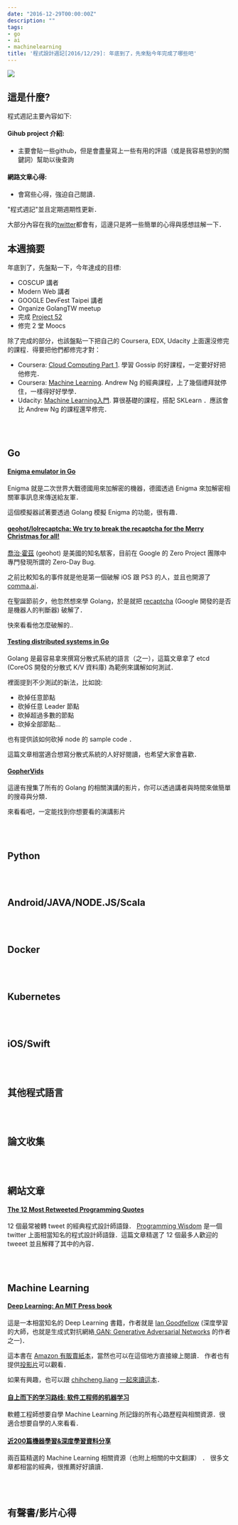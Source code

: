 ```yaml
---
date: "2016-12-29T00:00:00Z"
description: ""
tags:
- go
- ai
- machinelearning
title: '程式設計週記[2016/12/29]: 年底到了，先來點今年完成了哪些吧'
---
```


![](http://canwilldone.com/wp-content/uploads/2016/11/review-year-small-540x405.png)

這是什麼?
-----

程式週記主要內容如下:

#### Gihub project 介紹:
- 主要會貼一些github，但是會盡量寫上一些有用的評語（或是我容易想到的關鍵詞）幫助以後查詢

#### 網路文章心得:
- 會寫些心得，強迫自己閱讀．

"程式週記"並且定期週期性更新．

大部分內容在我的[twitter](https://twitter.com/Evan_Lin)都會有，這邊只是將一些簡單的心得與感想註解一下．

本週摘要
-----

年底到了，先盤點一下，今年達成的目標:

- COSCUP 講者
- Modern Web 講者
- GOOGLE DevFest Taipei 講者
- Organize GolangTW meetup
- 完成 [Project 52](github.com/kkdai/project52)
- 修完 2 堂 Moocs 


除了完成的部分，也該盤點一下把自己的 Coursera, EDX, Udacity 上面還沒修完的課程．得要把他們都修完才對：

- Coursera: [Cloud Computing Part 1](https://www.coursera.org/learn/cloud-computing/home).  學習 Gossip 的好課程，一定要好好把他修完．
- Coursera: [Machine Learning](https://www.coursera.org/learn/machine-learning). Andrew Ng 的經典課程，上了幾個禮拜就停住，一樣得好好學學．
- Udacity: [Machine Learning入門](https://classroom.udacity.com/courses/ud120). 算很基礎的課程，搭配 SKLearn ．應該會比 Andrew Ng 的課程還早修完．


<br><br>

Go
-----

#### [Enigma emulator in Go](https://blog.gopheracademy.com/advent-2016/enigma-emulator-in-go/)

Enigma 就是二次世界大戰德國用來加解密的機器，德國透過 Enigma 來加解密相關軍事訊息來傳送給友軍． 

這個模擬器試著要透過 Golang 模擬 Enigma 的功能，很有趣．

#### [geohot/lolrecaptcha: We try to break the recaptcha for the Merry Christmas for all!](https://github.com/geohot/lolrecaptcha)

[喬治·霍茲](https://zh.wikipedia.org/wiki/%E4%B9%94%E6%B2%BB%C2%B7%E9%9C%8D%E5%85%B9) (geohot) 是美國的知名駭客，目前在 Google 的 Zero Project 團隊中專門發現所謂的 Zero-Day Bug.

之前比較知名的事件就是他是第一個破解 iOS 跟 PS3 的人，並且也開源了 [comma.ai](https://github.com/commaai/research)．

在聖誕節前夕，他忽然想來學 Golang，於是就把 [recaptcha](https://www.google.com/recaptcha/intro/comingsoon/invisiblebeta.html) (Google 開發的是否是機器人的判斷器) 破解了．

快來看看他怎麼破解的..

#### [Testing distributed systems in Go](https://blog.gopheracademy.com/advent-2016/testing-distributed-systems-in-go/)

Golang 是最容易拿來撰寫分散式系統的語言（之一），這篇文章拿了 etcd (CoreOS 開發的分散式 K/V 資料庫) 為範例來講解如何測試．

裡面提到不少測試的新法，比如說:

- 砍掉任意節點
- 砍掉任意 Leader 節點
- 砍掉超過多數的節點
- 砍掉全部節點...

也有提供該如何砍掉 node 的 sample code ．

這篇文章相當適合想寫分散式系統的人好好閱讀，也希望大家會喜歡．

#### [GopherVids](http://gophervids.appspot.com/)

這邊有搜集了所有的 Golang 的相關演講的影片，你可以透過講者與時間來做簡單的搜尋與分類． 

來看看吧，一定能找到你想要看的演講影片

<br><br>

Python
-----



<br><br>


Android/JAVA/NODE.JS/Scala
-----

<br><br>


Docker
-----

<br><br>

Kubernetes
-----


<br><br>

iOS/Swift
-----


<br><br>

其他程式語言
-----


<br><br>


論文收集
-----


<br><br>


網站文章
-----

#### [The 12 Most Retweeted Programming Quotes](https://medium.com/statuscode/the-12-most-retweeted-programming-quotes-2b039c45ca39#.1jce0rfz4)

12 個最常被轉 tweet 的經典程式設計師語錄． [Programming Wisdom](https://twitter.com/CodeWisdom) 是一個 twitter 上面相當知名的程式設計師語錄．這篇文章精選了 12 個最多人歡迎的 tweeet 並且解釋了其中的內容． 

<br><br>


Machine Learning
-----

#### [Deep Learning: An MIT Press book](http://www.deeplearningbook.org/)

這是一本相當知名的 Deep Learning 書籍，作者就是 [Ian Goodfellow](https://www.linkedin.com/in/ian-goodfellow-b7187213) (深度學習的大師，也就是生成式對抗網絡[ GAN: Generative Adversarial Networks](https://arxiv.org/abs/1406.2661) 的作者之一)．  

這本書在 [Amazon 有販賣紙本](https://www.amazon.com/Deep-Learning-Adaptive-Computation-Machine/dp/0262035618/ref=sr_1_1?ie=UTF8&qid=1472485235&sr=8-1&keywords=deep+learning+book)，當然也可以在這個地方直接線上閱讀． 作者也有提供[投影片](http://www.deeplearningbook.org/lecture_slides.html)可以觀看．

如果有興趣，也可以跟 [chihcheng.liang](https://www.facebook.com/chihcheng.liang?fref=ts) [一起來讀這本](https://hackmd.io/EYUwzArAJmDsBmBaGsSICwAYCGA2RAHFAIzCKlwBMslUBmU8QA==)．


#### [自上而下的学习路线: 软件工程师的机器学习](https://github.com/ZuzooVn/machine-learning-for-software-engineers/blob/master/README-zh-CN.md#%E6%88%91%E5%B4%87%E6%8B%9C%E7%9A%84%E5%85%AC%E5%8F%B8)

軟體工程師想要自學 Machine Learning 所記錄的所有心路歷程與相關資源．很適合想要自學的人來看看．

#### [近200篇機器學習&深度學習資料分享](http://bangqu.com/gpu/blog/5295)

兩百篇精選的 Machine Learning 相關資源（也附上相關的中文翻譯）
．
很多文章都相當的經典，很推薦好好讀讀．

<br><br>

有聲書/影片心得
-----

<br><br>



<br><br>

